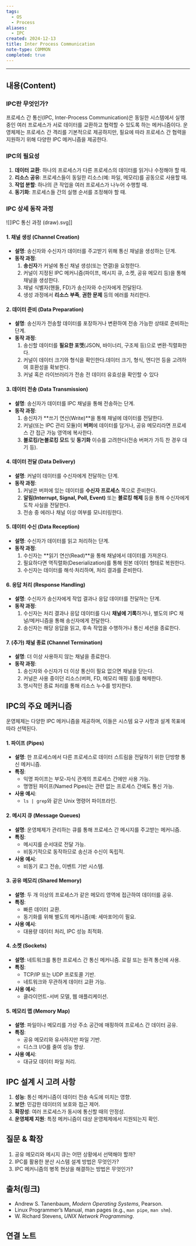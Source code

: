 ```yaml
---
tags:
  - OS
  - Process
aliases:
  - IPC
created: 2024-12-13
title: Inter Process Communication
note-type: COMMON
completed: true
---
```

---

## 내용(Content)

### IPC란 무엇인가?
프로세스 간 통신(IPC, Inter-Process Communication)은 동일한 시스템에서 실행 중인 여러 프로세스가 서로 데이터를 교환하고 협력할 수 있도록 하는 메커니즘이다. 운영체제는 프로세스 간 격리를 기본적으로 제공하지만, 필요에 따라 프로세스 간 협력을 지원하기 위해 다양한 IPC 메커니즘을 제공한다.

### IPC의 필요성

1. **데이터 교환**: 하나의 프로세스가 다른 프로세스의 데이터를 읽거나 수정해야 할 때.
2. **리소스 공유**: 프로세스들이 동일한 리소스(예: 파일, 메모리)를 공동으로 사용할 때.
3. **작업 분할**: 하나의 큰 작업을 여러 프로세스가 나누어 수행할 때.
4. **동기화**: 프로세스들 간의 실행 순서를 조정해야 할 때.

### IPC 상세 동작 과정

![[IPC 통신 과정 (draw).svg]]


#### 1. 채널 생성 (Channel Creation)
- **설명**: 송신자와 수신자가 데이터를 주고받기 위해 통신 채널을 생성하는 단계.
- **동작 과정**:
	1. **송신자**가 커널에 통신 채널 생성(또는 연결)을 요청한다.
	2. 커널이 지정된 IPC 메커니즘(파이프, 메시지 큐, 소켓, 공유 메모리 등)을 통해 채널을 생성한다.
	3. 채널 식별자(핸들, FD)가 송신자와 수신자에게 전달된다.
	4. 생성 과정에서 **리소스 부족**, **권한 문제** 등의 에러를 처리한다.

#### 2. 데이터 준비 (Data Preparation)
- **설명**: 송신자가 전송할 데이터를 포장하거나 변환하여 전송 가능한 상태로 준비하는 단계.
- **동작 과정**:
	1. 송신할 데이터를 **필요한 포맷**(JSON, 바이너리, 구조체 등)으로 변환·직렬화한다.
	2. 커널이 데이터 크기와 형식을 확인한다.데이터 크기, 형식, 엔디언 등을 고려하여 호환성을 확보한다.
	3. 커널 혹은 라이브러리가 전송 전 데이터 유효성을 확인할 수 있다

#### 3. 데이터 전송 (Data Transmission)
- **설명**: 송신자가 데이터를 IPC 채널을 통해 전송하는 단계.
- **동작 과정**:
	1. 송신자가 **쓰기 연산(Write)**을 통해 채널에 데이터를 전달한다.
	2. 커널(또는 IPC 관리 모듈)이 **버퍼**에 데이터를 담거나, 공유 메모리라면 프로세스 간 접근 가능 영역에 복사한다.
	3. **블로킹/논블로킹 모드** 및 **동기화** 이슈를 고려한다(전송 버퍼가 가득 찬 경우 대기 등).

#### 4. 데이터 전달 (Data Delivery)
- **설명**: 커널이 데이터를 수신자에게 전달하는 단계.
- **동작 과정**:
	1. 커널은 버퍼에 있는 데이터를 **수신자 프로세스** 쪽으로 준비한다.
	2. **알림(Interrupt, Signal, Poll, Event)** 또는 **블로킹 해제** 등을 통해 수신자에게 도착 사실을 전달한다.
	3. 전송 중 에러나 채널 이상 여부를 모니터링한다.

#### 5. 데이터 수신 (Data Reception)
- **설명**: 수신자가 데이터를 읽고 처리하는 단계.
- **동작 과정**:
	1. 수신자는 **읽기 연산(Read)**을 통해 채널에서 데이터를 가져온다.
	2. 필요하다면 역직렬화(Deserialization)를 통해 원본 데이터 형태로 복원한다.
	3. 수신자는 데이터를 해석·처리하며, 처리 결과를 준비한다.

#### 6. 응답 처리 (Response Handling)
- **설명**: 수신자가 송신자에게 작업 결과나 응답 데이터를 전달하는 단계.
- **동작 과정**:
	1. 수신자는 처리 결과나 응답 데이터를 다시 **채널에 기록**하거나, 별도의 IPC 채널/메커니즘을 통해 송신자에게 전달한다.
	2. 송신자는 해당 응답을 읽고, 후속 작업을 수행하거나 통신 세션을 종료한다.

#### 7. (추가) 채널 종료 (Channel Termination)
- **설명**: 더 이상 사용하지 않는 채널을 종료한다.
- **동작 과정**:
	1. 송신자와 수신자가 더 이상 통신이 필요 없으면 채널을 닫는다.
	2. 커널은 사용 중이던 리소스(버퍼, FD, 메모리 매핑 등)를 해제한다.
	3. 명시적인 종료 처리를 통해 리소스 누수를 방지한다.

## IPC의 주요 메커니즘
운영체제는 다양한 IPC 메커니즘을 제공하며, 이들은 시스템 요구 사항과 설계 목표에 따라 선택된다.

#### 1. **파이프 (Pipes)**
- **설명**: 한 프로세스에서 다른 프로세스로 데이터 스트림을 전달하기 위한 단방향 통신 메커니즘.
- **특징**:
  - 익명 파이프는 부모-자식 관계의 프로세스 간에만 사용 가능.
  - 명명된 파이프(Named Pipes)는 관련 없는 프로세스 간에도 통신 가능.
- **사용 예시**:
  - `ls | grep`와 같은 Unix 명령어 파이프라인.

#### 2. **메시지 큐 (Message Queues)**
- **설명**: 운영체제가 관리하는 큐를 통해 프로세스 간 메시지를 주고받는 메커니즘.
- **특징**:
  - 메시지를 순서대로 전달 가능.
  - 비동기적으로 동작하므로 송신과 수신이 독립적.
- **사용 예시**:
  - 비동기 로그 전송, 이벤트 기반 시스템.

#### 3. **공유 메모리 (Shared Memory)**
- **설명**: 두 개 이상의 프로세스가 같은 메모리 영역에 접근하여 데이터를 공유.
- **특징**:
  - 빠른 데이터 교환.
  - 동기화를 위해 별도의 메커니즘(예: 세마포어)이 필요.
- **사용 예시**:
  - 대용량 데이터 처리, IPC 성능 최적화.

#### 4. **소켓 (Sockets)**
- **설명**: 네트워크를 통한 프로세스 간 통신 메커니즘. 로컬 또는 원격 통신에 사용.
- **특징**:
  - TCP/IP 또는 UDP 프로토콜 기반.
  - 네트워크와 무관하게 데이터 교환 가능.
- **사용 예시**:
  - 클라이언트-서버 모델, 웹 애플리케이션.

#### 5. **메모리 맵 (Memory Map)**
- **설명**: 파일이나 메모리를 가상 주소 공간에 매핑하여 프로세스 간 데이터 공유.
- **특징**:
  - 공유 메모리와 유사하지만 파일 기반.
  - 디스크 I/O를 줄여 성능 향상.
- **사용 예시**:
  - 대규모 데이터 파일 처리.

## IPC 설계 시 고려 사항

1. **성능**: 통신 메커니즘이 데이터 전송 속도에 미치는 영향.
2. **보안**: 민감한 데이터의 보호와 접근 제어.
3. **확장성**: 여러 프로세스가 동시에 통신할 때의 안정성.
4. **운영체제 지원**: 특정 메커니즘이 대상 운영체제에서 지원되는지 확인.

## 질문 & 확장

1. 공유 메모리와 메시지 큐는 어떤 상황에서 선택해야 할까?
2. IPC를 활용한 분산 시스템 설계 방법은 무엇인가?
3. IPC 메커니즘의 병목 현상을 해결하는 방법은 무엇인가?

## 출처(링크)

- Andrew S. Tanenbaum, _Modern Operating Systems_, Pearson.
- Linux Programmer’s Manual, man pages (e.g., `man pipe`, `man shm`).
- W. Richard Stevens, _UNIX Network Programming_.

## 연결 노트


